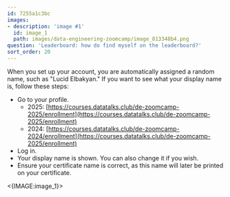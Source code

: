 ```yaml
---
id: 7255a1c3bc
images:
- description: 'image #1'
  id: image_1
  path: images/data-engineering-zoomcamp/image_813348b4.png
question: 'Leaderboard: how do find myself on the leaderboard?'
sort_order: 20
---
```


When you set up your account, you are automatically assigned a random name, such as "Lucid Elbakyan." If you want to see what your display name is, follow these steps:

- Go to your profile.
  - 2025: [https://courses.datatalks.club/de-zoomcamp-2025/enrollment](https://courses.datatalks.club/de-zoomcamp-2025/enrollment)
  - 2024: [https://courses.datatalks.club/de-zoomcamp-2024/enrollment](https://courses.datatalks.club/de-zoomcamp-2025/enrollment)
- Log in.
- Your display name is shown. You can also change it if you wish. 
- Ensure your certificate name is correct, as this name will later be printed on your certificate.

<{IMAGE:image_1}>